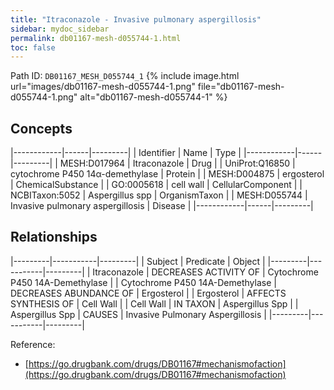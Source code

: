 ```yaml
---
title: "Itraconazole - Invasive pulmonary aspergillosis"
sidebar: mydoc_sidebar
permalink: db01167-mesh-d055744-1.html
toc: false 
---
```



Path ID: `DB01167_MESH_D055744_1`
{% include image.html url="images/db01167-mesh-d055744-1.png" file="db01167-mesh-d055744-1.png" alt="db01167-mesh-d055744-1" %}

## Concepts

|------------|------|---------|
| Identifier | Name | Type    |
|------------|------|---------|
| MESH:D017964 | Itraconazole | Drug |
| UniProt:Q16850 | cytochrome P450 14α-demethylase | Protein |
| MESH:D004875 | ergosterol | ChemicalSubstance |
| GO:0005618 | cell wall | CellularComponent |
| NCBITaxon:5052 | Aspergillus spp | OrganismTaxon |
| MESH:D055744 | Invasive pulmonary aspergillosis | Disease |
|------------|------|---------|

## Relationships

|---------|-----------|---------|
| Subject | Predicate | Object  |
|---------|-----------|---------|
| Itraconazole | DECREASES ACTIVITY OF | Cytochrome P450 14Α-Demethylase |
| Cytochrome P450 14Α-Demethylase | DECREASES ABUNDANCE OF | Ergosterol |
| Ergosterol | AFFECTS SYNTHESIS OF | Cell Wall |
| Cell Wall | IN TAXON | Aspergillus Spp |
| Aspergillus Spp | CAUSES | Invasive Pulmonary Aspergillosis |
|---------|-----------|---------|

Reference: 
  - [https://go.drugbank.com/drugs/DB01167#mechanismofaction](https://go.drugbank.com/drugs/DB01167#mechanismofaction)
